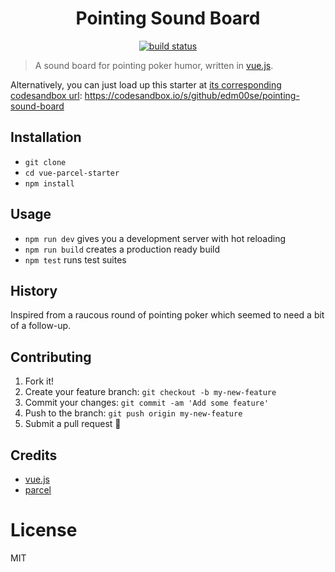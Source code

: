 <center>
<h1>Pointing Sound Board</h1>
  <a href="https://travis-ci.org/edm00se/pointing-sound-board">
    <img alt="build status" src="https://travis-ci.org/edm00se/pointing-sound-board.svg?branch=master">
  </a>
</center>

> A sound board for pointing poker humor, written in [vue.js](https://vuejs.org/).

Alternatively, you can just load up this starter at [its corresponding codesandbox url][codesandbox-link]:
https://codesandbox.io/s/github/edm00se/pointing-sound-board

## Installation

- `git clone `
- `cd vue-parcel-starter`
- `npm install`

## Usage

- `npm run dev` gives you a development server with hot reloading
- `npm run build` creates a production ready build
- `npm test` runs test suites

## History

Inspired from a raucous round of pointing poker which seemed to need a bit of a follow-up.

## Contributing

1. Fork it!
2. Create your feature branch: `git checkout -b my-new-feature`
3. Commit your changes: `git commit -am 'Add some feature'`
4. Push to the branch: `git push origin my-new-feature`
5. Submit a pull request 🙂

## Credits

- [vue.js][vue]
- [parcel][parcel]

# License

MIT

[vue]: https://vuejs.org/
[parcel]: https://parceljs.org/
[codesandbox-link]: https://codesandbox.io/s/github/edm00se/pointing-sound-board

